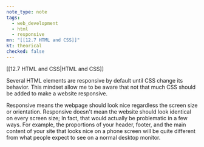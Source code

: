 ```yaml
---
note_type: note
tags:
  - web_development
  - html
  - responsive
mn: "[[12.7 HTML and CSS]]"
kt: theorical
checked: false
---
```

[[12.7 HTML and CSS|HTML and CSS]]

Several HTML elements are responsive by default until CSS change its behavior. This mindset allow me to be aware that not that much CSS should be added to make a website responsive.

Responsive means the webpage should look nice regardless the screen size or orientation. Responsive doesn't mean the website should look identical on every screen size; In fact, that would actually be problematic in a few ways. For example, the proportions of your header, footer, and the main content of your site that looks nice on a phone screen will be quite different from what people expect to see on a normal desktop monitor.


